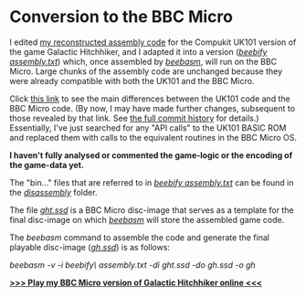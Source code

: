 # Conversion to the BBC Micro

I edited [my reconstructed assembly code](https://github.com/ahope1/Galactic-Hitchhiker/tree/main/disassembly) for the Compukit UK101 version of the game Galactic Hitchhiker, and I adapted it into a version ([*beebify assembly.txt*](https://github.com/ahope1/Galactic-Hitchhiker/blob/main/beebify/beebify%20assembly.txt)) which, once assembled by [*beebasm*](https://github.com/stardot/beebasm), will run on the BBC Micro. Large chunks of the assembly code are unchanged because they were already compatible with both the UK101 and the BBC Micro. 

Click [this link](https://github.com/ahope1/Galactic-Hitchhiker/commit/5652229d51ea682a2fcbd538a720b9c07396810b) to see the main differences between the UK101 code and the BBC Micro code. (By now, I may have made further changes, subsequent to those revealed by that link. See [the full commit history](https://github.com/ahope1/Galactic-Hitchhiker/commits/main/beebify/beebify%20assembly.txt) for details.) Essentially, I've just searched for any "API calls" to the UK101 BASIC ROM and replaced them with calls to the equivalent routines in the BBC Micro OS. 

**I haven't fully analysed or commented the game-logic or the encoding of the game-data yet.**

The "bin..." files that are referred to in [*beebify assembly.txt*](https://github.com/ahope1/Galactic-Hitchhiker/blob/main/beebify/beebify%20assembly.txt) can be found in the [*disassembly*](https://github.com/ahope1/Galactic-Hitchhiker/tree/main/disassembly) folder.

The file [*ght.ssd*](https://github.com/ahope1/Galactic-Hitchhiker/blob/main/beebify/ght.ssd) is a BBC Micro disc-image that serves as a template for the final disc-image on which [*beebasm*](https://github.com/stardot/beebasm) will store the assembled game code.

The *beebasm* command to assemble the code and generate the final playable disc-image ([*gh.ssd*](https://github.com/ahope1/Galactic-Hitchhiker/blob/main/beebify/gh.ssd)) is as follows: 

*beebasm -v -i beebify\ assembly.txt -di ght.ssd -do gh.ssd -o gh*

[**>>> Play my BBC Micro version of Galactic Hitchhiker online <<<**](http://bbcmicro.co.uk//jsbeeb/play.php?autoboot&disc=https://raw.githubusercontent.com/ahope1/Galactic-Hitchhiker/main/beebify/gh.ssd)
